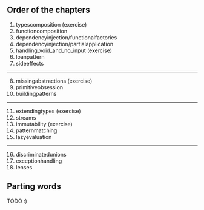 ## Order of the chapters

1. typescomposition (exercise)
2. functioncomposition
3. dependencyinjection/functionalfactories
4. dependencyinjection/partialapplication
5. handling_void_and_no_input (exercise)
6. loanpattern
7. sideeffects

---

8. missingabstractions (exercise)
9. primitiveobsession
10. buildingpatterns

---

11. extendingtypes (exercise)
12. streams
13. immutability (exercise)
14. patternmatching
15. lazyevaluation

---

16. discriminatedunions
17. exceptionhandling
18. lenses

## Parting words

TODO :) 
